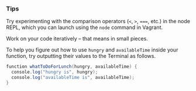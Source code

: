 ### Tips

Try experimenting with the comparison operators (`<`, `>`, `===`, etc.) in the node REPL, which you can launch using the `node` command in Vagrant.

Work on your code iteratively – that means in small pieces.

To help you figure out how to use `hungry` and `availableTime` inside your function, try outputting their values to the Terminal as follows.

```Java
function whatToDoForLunch(hungry, availableTime) {
  console.log("hungry is", hungry);
  console.log("availableTime is", availableTime);
}
```